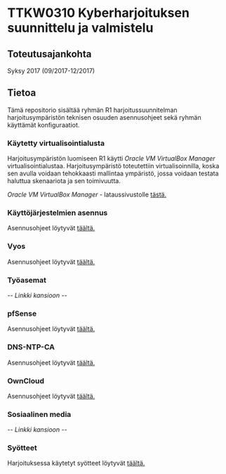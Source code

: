 # TTKW0310 Kyberharjoituksen suunnittelu ja valmistelu
## Toteutusajankohta

Syksy 2017 (09/2017-12/2017)

## Tietoa

Tämä repositorio sisältää ryhmän R1 harjoitussuunnitelman harjoitusympäristön teknisen osuuden asennusohjeet sekä ryhmän käyttämät konfiguraatiot.

### Käytetty virtualisointialusta

Harjoitusympäristön luomiseen R1 käytti *Oracle VM VirtualBox Manager* virtualisointialustaa. Harjoitusympäristö toteutettiin virtualisoinnilla, koska sen avulla voidaan tehokkaasti mallintaa ympäristö, jossa voidaan testata haluttua skenaariota ja sen toimivuutta.

*Oracle VM VirtualBox Manager* - lataussivustolle [tästä.](https://www.virtualbox.org/wiki/Downloads)


### Käyttöjärjestelmien asennus

Asennusohjeet löytyvät [täältä.](/Dokumentointi/OS)

### Vyos

Asennusohjeet löytyvät [täältä.](/Dokumentointi/Vyos)

### Työasemat

*-- Linkki kansioon --*

### pfSense

Asennusohjeet löytyvät [täältä.](/Dokumentointi/pfSense)

### DNS-NTP-CA

Asennusohjeet löytyvät [täältä.](/Dokumentointi/DNS-NTP-CA)

### OwnCloud

Asennusohjeet löytyvät [täältä.](/Dokumentointi/OwnCloud)

### Sosiaalinen media

*-- Linkki kansioon --*

### Syötteet

Harjoituksessa käytetyt syötteet löytyvät [täältä.](/Dokumentointi/Syotteet)

